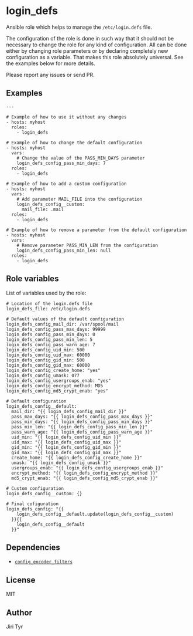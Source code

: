 login_defs
==========

Ansible role which helps to manage the `/etc/login.defs` file.

The configuration of the role is done in such way that it should not be necessary
to change the role for any kind of configuration. All can be done either by
changing role parameters or by declaring completely new configuration as a
variable. That makes this role absolutely universal. See the examples below for
more details.

Please report any issues or send PR.


Examples
--------

```
---

# Example of how to use it without any changes
- hosts: myhost
  roles:
    - login_defs

# Example of how to change the default configuration
- hosts: myhost
  vars:
    # Change the value of the PASS_MIN_DAYS parameter
    login_defs_config_pass_min_days: 7
  roles:
    - login_defs

# Example of how to add a custom configuration
- hosts: myhost
  vars:
    # Add parameter MAIL_FILE into the configuration
    login_defs_config__custom:
      mail_file: .mail
  roles:
    - login_defs

# Example of how to remove a parameter from the default configuration
- hosts: myhost
  vars:
    # Remove parameter PASS_MIN_LEN from the configuration
    login_defs_config_pass_min_len: null
  roles:
    - login_defs
```


Role variables
--------------

List of variables used by the role:

```
# Location of the login.defs file
login_defs_file: /etc/login.defs

# Default values of the default configuration
login_defs_config_mail_dir: /var/spool/mail
login_defs_config_pass_max_days: 99999
login_defs_config_pass_min_days: 0
login_defs_config_pass_min_len: 5
login_defs_config_pass_warn_age: 7
login_defs_config_uid_min: 500
login_defs_config_uid_max: 60000
login_defs_config_gid_min: 500
login_defs_config_gid_max: 60000
login_defs_config_create_home: "yes"
login_defs_config_umask: 077
login_defs_config_usergroups_enab: "yes"
login_defs_config_encrypt_method: MD5
login_defs_config_md5_crypt_enab: "yes"

# Default configuration
login_defs_config__default:
  mail_dir: "{{ login_defs_config_mail_dir }}"
  pass_max_days: "{{ login_defs_config_pass_max_days }}"
  pass_min_days: "{{ login_defs_config_pass_min_days }}"
  pass_min_len: "{{ login_defs_config_pass_min_len }}"
  pass_warn_age: "{{ login_defs_config_pass_warn_age }}"
  uid_min: "{{ login_defs_config_uid_min }}"
  uid_max: "{{ login_defs_config_uid_max }}"
  gid_min: "{{ login_defs_config_gid_min }}"
  gid_max: "{{ login_defs_config_gid_max }}"
  create_home: "{{ login_defs_config_create_home }}"
  umask: "{{ login_defs_config_umask }}"
  usergroups_enab: "{{ login_defs_config_usergroups_enab }}"
  encrypt_method: "{{ login_defs_config_encrypt_method }}"
  md5_crypt_enab: "{{ login_defs_config_md5_crypt_enab }}"

# Custom configuration
login_defs_config__custom: {}

# Final cofiguration
login_defs_config: "{{
    login_defs_config__default.update(login_defs_config__custom)
  }}{{
    login_defs_config__default
  }}"
```


Dependencies
------------

- [`config_encoder_filters`](https://github.com/jtyr/ansible-config_encoder_filters)


License
-------

MIT


Author
------

Jiri Tyr
